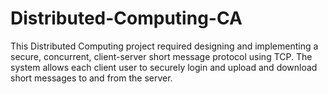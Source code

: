 # Distributed-Computing-CA

This Distributed Computing project required designing and implementing a secure, concurrent, client-server short message protocol using TCP. 
The system allows each client user to securely login and upload and download short messages to and from the server.
